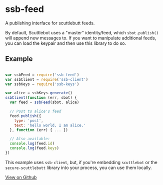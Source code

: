 # ssb-feed

A publishing interface for scuttlebutt feeds.

By default, Scuttlebot uses a "master" identity/feed, which `sbot.publish()` will append new messages to. If you want to manipulate additional feeds, you can load the keypair and then use this library to do so.

## Example

``` js

var ssbFeed = require('ssb-feed')
var ssbClient = require('ssb-client')
var ssbKeys = require('ssb-keys')

var alice = ssbKeys.generate()
ssbClient(function (err, sbot) {
  var feed = ssbFeed(sbot, alice)

  // Post to alice's feed
  feed.publish({
    type: 'post',
    text: 'hello world, I am alice.'
  }, function (err) { ... })

  // Also available:
  console.log(feed.id)
  console.log(feed.keys)
})
```

This example uses `ssb-client`, but, if you're embedding `scuttlebot` or the `secure-scuttlebutt` library into your process, you can use them locally.

[View on Github](https://github.com/ssbc/ssb-feed)

